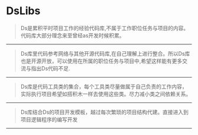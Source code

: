 # DsLibs

> Ds是累积平时项目工作的经验代码库,不属于工作职位任务与项目的内容。代码库大部分理念来至曾经as开发时候积累。

---

> Ds库里代码参考网络与其他开源代码库,在自己理解上进行整合。所以Ds库也是开源开放，可以使用在所属的职位任务与项目中,希望这样能有更多交流与指出Ds代码不足.

---

> Ds库是代码工具类的集合，每个工具类尽量做属于自己负责的工作内容，实际执行项目希望如搭积木一样去使用这些类。尽力减小类之间依赖关系。

---

> Ds库结合Ds的项目开发模板，越过每次繁琐的项目结构代建。直接进入到项目逻辑程序的编写开发

---
